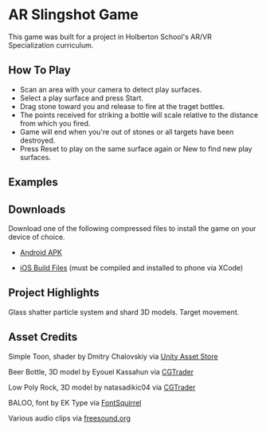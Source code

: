 # AR Slingshot Game

This game was built for a project in Holberton School's AR/VR Specialization curriculum.

## How To Play

- Scan an area with your camera to detect play surfaces.
- Select a play surface and press Start.
- Drag stone toward you and release to fire at the traget bottles.
- The points received for striking a bottle will scale relative to the distance from which you fired.
- Game will end when you're out of stones or all targets have been destroyed.
- Press Reset to play on the same surface again or New to find new play surfaces.

## Examples

## Downloads

Download one of the following compressed files to install the game on your device of choice.

- [Android APK](https://drive.google.com/file/d/1-ZsnYmRaxK3keVd6j8-e-wvoG2fXi0Tw/view?usp=sharing)

- [iOS Build Files](https://drive.google.com/file/d/1jhHqfcCUm_0Vr_afZ9s6T5bD98Zytdtw/view?usp=sharing) (must be compiled and installed to phone via XCode)

## Project Highlights

Glass shatter particle system and shard 3D models. Target movement.

## Asset Credits

Simple Toon, shader by Dmitry Chalovskiy via [Unity Asset Store](https://assetstore.unity.com/packages/vfx/shaders/simple-toon-185038)

Beer Bottle, 3D model by Eyouel Kassahun via [CGTrader](https://www.cgtrader.com/free-3d-models/food/beverage/beer-bottle-5d33e0ea-9438-4d08-97fc-f153214ff087)

Low Poly Rock, 3D model by natasadikic04 via [CGTrader](https://www.cgtrader.com/free-3d-models/various/various-models/low-poly-rock-6ba75afe-0323-46c5-a46b-618b626302f9)

BALOO, font by EK Type via [FontSquirrel](https://www.fontsquirrel.com/fonts/baloo)

Various audio clips via [freesound.org](https://www.freesound.org)
